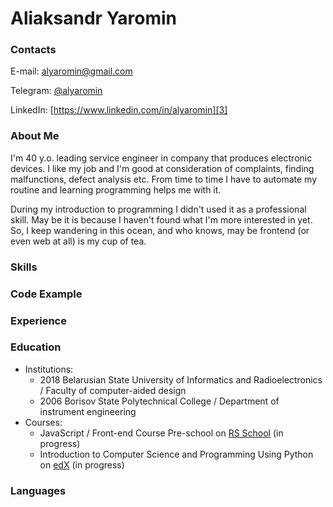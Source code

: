 # Aliaksandr Yaromin

### Contacts
E-mail: [alyaromin@gmail.com][1]

Telegram: [@alyaromin][2] 

LinkedIn: [https://www.linkedin.com/in/alyaromin][3] 

### About Me
I'm 40 y.o. leading service engineer in company that produces electronic devices. I like my job and I'm good at consideration of complaints, finding malfunctions, defect analysis etc. From time to time I have to automate my routine and learning programming helps me with it.

During my introduction to programming I didn't used it as a professional skill. May be it is because I haven't found what I'm more interested in yet. So, I keep wandering in this ocean, and who knows, may be frontend (or even web at all) is my cup of tea.

### Skills


### Code Example
    

### Experience
    

### Education
* Institutions:
    + 2018 Belarusian State University of Informatics and Radioelectronics / Faculty of computer-aided design
    + 2006 Borisov State Polytechnical College / Department of instrument engineering
* Courses:
    + JavaScript / Front-end Course
Pre-school on [RS School][4] (in progress)
    + Introduction to Computer Science and Programming Using Python on [edX][5] (in progress)

### Languages
    


[1]: mailto:alyaromin@gmail.com
[2]: https://t.me/alyaromin
[3]: https://www.linkedin.com/in/alyaromin
[4]: https://rs.school/
[5]: https://www.edx.org/